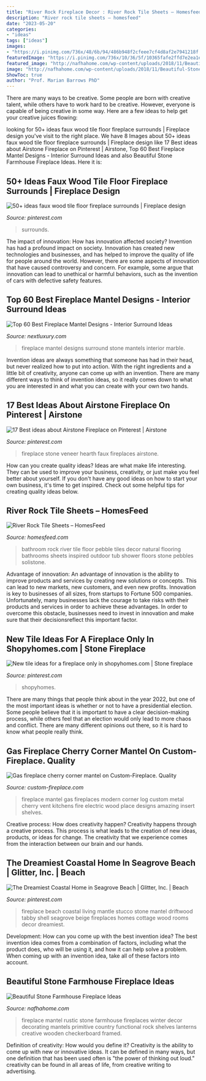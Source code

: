```yaml
---
title: "River Rock Fireplace Decor : River Rock Tile Sheets – Homesfeed"
description: "River rock tile sheets – homesfeed"
date: "2023-05-20"
categories:
- "ideas"
tags: ["ideas"]
images:
- "https://i.pinimg.com/736x/48/6b/94/486b948f2cfeee7cf4d8af2e7941218f.jpg"
featuredImage: "https://i.pinimg.com/736x/10/36/5f/10365fafe2ffd7e2ea1ee7ed0d0e1859.jpg"
featured_image: "http://nafhahome.com/wp-content/uploads/2018/11/Beautiful-Stone-Farmhouse-Fireplace-Ideas-6.jpg"
image: "http://nafhahome.com/wp-content/uploads/2018/11/Beautiful-Stone-Farmhouse-Fireplace-Ideas-6.jpg"
ShowToc: true
author: "Prof. Marian Barrows PhD"
---
```



There are many ways to be creative. Some people are born with creative talent, while others have to work hard to be creative. However, everyone is capable of being creative in some way. Here are a few ideas to help get your creative juices flowing:

	

		
looking for 50+ ideas faux wood tile floor fireplace surrounds | Fireplace design you've visit to the right place. We have 8 Images about 50+ ideas faux wood tile floor fireplace surrounds | Fireplace design like 17 Best ideas about Airstone Fireplace on Pinterest | Airstone, Top 60 Best Fireplace Mantel Designs - Interior Surround Ideas and also Beautiful Stone Farmhouse Fireplace Ideas. Here it is:
		
    
## 50+ Ideas Faux Wood Tile Floor Fireplace Surrounds | Fireplace Design

<img loading=lazy src="https://i.pinimg.com/736x/10/36/5f/10365fafe2ffd7e2ea1ee7ed0d0e1859.jpg" onerror="this.onerror=null;this.src='https://tse1.mm.bing.net/th?id=OIP.MlRrDLHLNx29zPYlI2CPFgAAAA&amp;pid=15.1';" alt="50+ ideas faux wood tile floor fireplace surrounds | Fireplace design">

_Source: pinterest.com_

>surrounds. 

	

The impact of innovation: How has innovation affected society?
Invention has had a profound impact on society. Innovation has created new technologies and businesses, and has helped to improve the quality of life for people around the world. However, there are some aspects of innovation that have caused controversy and concern. For example, some argue that innovation can lead to unethical or harmful behaviors, such as the invention of cars with defective safety features.

    
## Top 60 Best Fireplace Mantel Designs - Interior Surround Ideas

<img loading=lazy src="http://nextluxury.com/wp-content/uploads/fireplace-with-mantel-ideas.jpg" onerror="this.onerror=null;this.src='https://tse1.mm.bing.net/th?id=OIP.c1vba52nRvOmXMDAWUtquAHaLH&amp;pid=15.1';" alt="Top 60 Best Fireplace Mantel Designs - Interior Surround Ideas">

_Source: nextluxury.com_

>fireplace mantel designs surround stone mantels interior marble. 

	

Invention ideas are always something that someone has had in their head, but never realized how to put into action. With the right ingredients and a little bit of creativity, anyone can come up with an invention. There are many different ways to think of invention ideas, so it really comes down to what you are interested in and what you can create with your own two hands.

    
## 17 Best Ideas About Airstone Fireplace On Pinterest | Airstone

<img loading=lazy src="https://i.pinimg.com/736x/55/96/02/559602a1f42077e28a2ae36bdba2faac--cheap-fireplaces-airstone-ideas.jpg" onerror="this.onerror=null;this.src='https://tse4.mm.bing.net/th?id=OIP.5GnYxOXCap95uZLrRGhafAHaJ3&amp;pid=15.1';" alt="17 Best ideas about Airstone Fireplace on Pinterest | Airstone">

_Source: pinterest.com_

>fireplace stone veneer hearth faux fireplaces airstone. 

	

How can you create quality ideas?
Ideas are what make life interesting. They can be used to improve your business, creativity, or just make you feel better about yourself. If you don't have any good ideas on how to start your own business, it's time to get inspired. Check out some helpful tips for creating quality ideas below.

    
## River Rock Tile Sheets – HomesFeed

<img loading=lazy src="https://homesfeed.com/wp-content/uploads/2016/01/River-Rock-Tile-Sheets-For-Bathroom-Wall-With-White-Tub-Wooden-Cabinet-And-Crystal-Chandelier.jpg" onerror="this.onerror=null;this.src='https://tse2.mm.bing.net/th?id=OIP.V0R4ae1jp6V9ML8aTdFvhAHaKX&amp;pid=15.1';" alt="River Rock Tile Sheets – HomesFeed">

_Source: homesfeed.com_

>bathroom rock river tile floor pebble tiles decor natural flooring bathrooms sheets inspired outdoor tub shower floors stone pebbles solistone. 

	

Advantage of innovation:
An advantage of innovation is the ability to improve products and services by creating new solutions or concepts. This can lead to new markets, new customers, and even new profits. Innovation is key to businesses of all sizes, from startups to Fortune 500 companies. Unfortunately, many businesses lack the courage to take risks with their products and services in order to achieve these advantages. In order to overcome this obstacle, businesses need to invest in innovation and make sure that their decisionsreflect this important factor.

    
## New Tile Ideas For A Fireplace Only In Shopyhomes.com | Stone Fireplace

<img loading=lazy src="https://i.pinimg.com/736x/48/6b/94/486b948f2cfeee7cf4d8af2e7941218f.jpg" onerror="this.onerror=null;this.src='https://tse2.mm.bing.net/th?id=OIP.zFqr2vCRA8LrjLHrlX1exAHaLK&amp;pid=15.1';" alt="New tile ideas for a fireplace only in shopyhomes.com | Stone fireplace">

_Source: pinterest.com_

>shopyhomes. 

	

There are many things that people think about in the year 2022, but one of the most important ideas is whether or not to have a presidential election. Some people believe that it is important to have a clear decision-making process, while others feel that an election would only lead to more chaos and conflict. There are many different opinions out there, so it is hard to know what people really think.

    
## Gas Fireplace Cherry Corner Mantel On Custom-Fireplace. Quality

<img loading=lazy src="https://custom-fireplace.com/fireplace-mantel/12.jpg" onerror="this.onerror=null;this.src='https://tse1.mm.bing.net/th?id=OIP.jscqm-2nDEB1EhAFFA-nuQHaEo&amp;pid=15.1';" alt="Gas fireplace cherry corner mantel on Custom-Fireplace. Quality">

_Source: custom-fireplace.com_

>fireplace mantel gas fireplaces modern corner log custom metal cherry vent kitchens fire electric wood place designs amazing insert shelves. 

	

Creative process: How does creativity happen?
Creativity happens through a creative process. This process is what leads to the creation of new ideas, products, or ideas for change. The creativity that we experience comes from the interaction between our brain and our hands.

    
## The Dreamiest Coastal Home In Seagrove Beach | Glitter, Inc. | Beach

<img loading=lazy src="https://i.pinimg.com/736x/ed/b6/5b/edb65b4c9b5fdc0a9ae0e88bf2437a71--stucco-fireplace-living-room-fireplace.jpg" onerror="this.onerror=null;this.src='https://tse1.mm.bing.net/th?id=OIP.Ak1nDwbTdQUI9wt7N9nYJgHaLH&amp;pid=15.1';" alt="The Dreamiest Coastal Home in Seagrove Beach | Glitter, Inc. | Beach">

_Source: pinterest.com_

>fireplace beach coastal living mantle stucco stone mantel driftwood tabby shell seagrove beige fireplaces homes cottage wood rooms decor dreamiest. 

	

Development: How can you come up with the best invention idea?
The best invention idea comes from a combination of factors, including what the product does, who will be using it, and how it can help solve a problem. When coming up with an invention idea, take all of these factors into account.

    
## Beautiful Stone Farmhouse Fireplace Ideas

<img loading=lazy src="http://nafhahome.com/wp-content/uploads/2018/11/Beautiful-Stone-Farmhouse-Fireplace-Ideas-6.jpg" onerror="this.onerror=null;this.src='https://tse4.mm.bing.net/th?id=OIP.31P0byyL02KYR8ZP1d1T-gHaLF&amp;pid=15.1';" alt="Beautiful Stone Farmhouse Fireplace Ideas">

_Source: nafhahome.com_

>fireplace mantel rustic stone farmhouse fireplaces winter decor decorating mantels primitive country functional rock shelves lanterns creative wooden checkerboard framed. 

	

Definition of creativity: How would you define it?
Creativity is the ability to come up with new or innovative ideas. It can be defined in many ways, but one definition that has been used often is "the power of thinking out loud." creativity can be found in all areas of life, from creative writing to advertising.

